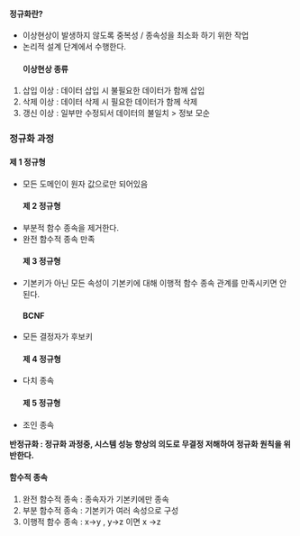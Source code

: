<h4 id="정규화란">정규화란?</h4>
<ul>
<li>이상현상이 발생하지 않도록 중복성 / 종속성을 최소화 하기 위한 작업</li>
<li>논리적 설계 단계에서 수행한다.<h4 id="이상현상-종류">이상현상 종류</h4>
</li>
</ul>
<ol>
<li>삽입 이상 : 데이터 삽입 시 불필요한 데이터가 함께 삽입</li>
<li>삭제 이상 : 데이터 삭제 시 필요한 데이터가 함께 삭제</li>
<li>갱신 이상 : 일부만 수정되서 데이터의 불일치 &gt; 정보 모순</li>
</ol>
<h3 id="정규화-과정">정규화 과정</h3>
<h4 id="제-1-정규형">제 1 정규형</h4>
<ul>
<li>모든 도메인이 원자 값으로만 되어있음<h4 id="제-2-정규형">제 2 정규형</h4>
</li>
<li>부분적 함수 종속을 제거한다.</li>
<li>완전 함수적 종속 만족<h4 id="제-3-정규형">제 3 정규형</h4>
</li>
<li>기본키가 아닌 모든 속성이 기본키에 대해 이행적 함수 종속 관계를 만족시키면 안된다.<h4 id="bcnf">BCNF</h4>
</li>
<li>모든 결정자가 후보키<h4 id="제-4-정규형">제 4 정규형</h4>
</li>
<li>다치 종속<h4 id="제-5-정규형">제 5 정규형</h4>
</li>
<li>조인 종속</li>
</ul>
<p><strong>반정규화 : 정규화 과정중, 시스템 성능 향상의 의도로 무결정 저해하여 정규화 원칙을 위반한다.</strong></p>
<h4 id="함수적-종속">함수적 종속</h4>
<ol>
<li>완전 함수적 종속 : 종속자가 기본키에만 종속</li>
<li>부분 함수적 종속 : 기본키가 여러 속성으로 구성</li>
<li>이행적 함수 종속 : x-&gt;y , y-&gt;z 이면 x -&gt;z</li>
</ol>